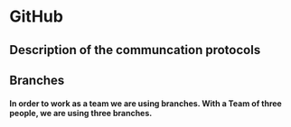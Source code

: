 # GitHub

## Description of the communcation protocols


## Branches 
#### In order to work as a team we are using branches. With a Team of three people, we are using three branches. 
